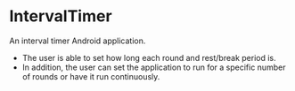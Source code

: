 # IntervalTimer

An interval timer Android application.

* The user is able to set how long each round and rest/break period is.
* In addition, the user can set the application to run for a specific number of rounds or have it run continuously.
